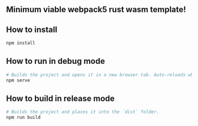 ## Minimum viable webpack5 rust wasm template!

## How to install

```sh
npm install
```

## How to run in debug mode

```sh
# Builds the project and opens it in a new browser tab. Auto-reloads when the project changes.
npm serve
```

## How to build in release mode

```sh
# Builds the project and places it into the `dist` folder.
npm run build
```
